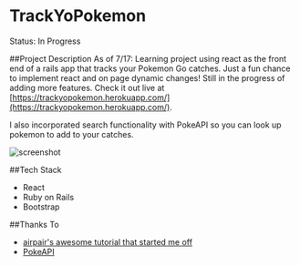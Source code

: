 # TrackYoPokemon
Status: In Progress 

##Project Description 
As of 7/17: Learning project using react as the front end of a rails app that tracks your Pokemon Go catches. Just a fun chance to implement react and on page dynamic changes! Still in the progress of adding more features. Check it out live at [https://trackyopokemon.herokuapp.com/](https://trackyopokemon.herokuapp.com/).

I also incorporated search functionality with PokeAPI so you can look up pokemon to add to your catches. 

![screenshot](http://i.imgur.com/ywxH5UD.png)

##Tech Stack
* React
* Ruby on Rails
* Bootstrap 

##Thanks To
* [airpair's awesome tutorial that started me off](https://www.airpair.com/reactjs/posts/reactjs-a-guide-for-rails-developers)
* [PokeAPI](https://pokeapi.co/)

